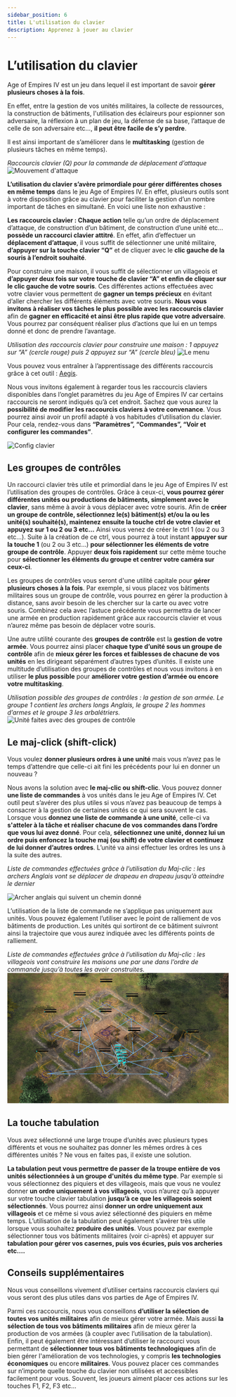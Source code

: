 ```yaml
---
sidebar_position: 6
title: L'utilisation du clavier
description: Apprenez à jouer au clavier
---
```


# L’utilisation du clavier

Age of Empires IV est un jeu dans lequel il est important de savoir **gérer plusieurs choses à la fois**. 

En effet, entre la gestion de vos unités militaires, la collecte de ressources, la construction de bâtiments, l'utilisation des éclaireurs pour espionner son adversaire, la réflexion à un plan de jeu, la défense de sa base, l’attaque de celle de son adversaire etc…, **il peut être facile de s’y perdre**. 

Il est ainsi important de s’améliorer dans le **multitasking** (gestion de plusieurs tâches en même temps).

_Raccourcis clavier (Q) pour la commande de déplacement d’attaque_
![Mouvement d'attaque](/img/guide/attack-move.png)

**L’utilisation du clavier s’avère primordiale pour gérer différentes choses en même temps** dans le jeu Age of Empires IV. En effet, plusieurs outils sont à votre disposition grâce au clavier pour faciliter la gestion d’un nombre important de tâches en simultané. En voici une liste non exhaustive : 

**Les raccourcis clavier : Chaque action** telle qu’un ordre de déplacement d’attaque, de construction d’un bâtiment, de construction d’une unité etc… **possède un raccourci clavier attitré**. En effet, afin d’effectuer un **déplacement d’attaque**, il vous suffit de sélectionner une unité militaire, **d’appuyer sur la touche clavier “Q”** et de cliquer avec le **clic gauche de la souris à l’endroit souhaité**.

Pour construire une maison, il vous suffit de sélectionner un villageois et **d’appuyer deux fois sur votre touche de clavier “A” et enfin de cliquer sur le clic gauche de votre souris**. Ces différentes actions effectuées avec votre clavier vous permettent de **gagner un temps précieux** en évitant d’aller chercher les différents éléments avec votre souris. **Nous vous invitons à réaliser vos tâches le plus possible avec les raccourcis clavier** afin de **gagner en efficacité et ainsi être plus rapide que votre adversaire**. Vous pourrez par conséquent réaliser plus d’actions que lui en un temps donné et donc de prendre l’avantage.

_Utilisation des raccourcis clavier pour construire une maison : 1 appuyez sur “A” (cercle rouge) puis 2 appuyez sur “A” (cercle bleu)_
![Le menu](/img/guide/menu.png)

Vous pouvez vous entraîner à l’apprentissage des différents raccourcis grâce à cet outil : [Aegis](https://aoe-aegis.vercel.app/). 

Nous vous invitons également à regarder tous les raccourcis claviers disponibles dans l’onglet paramètres du jeu Age of Empires IV car certains raccourcis ne seront indiqués qu’à cet endroit. Sachez que vous aurez la **possibilité de modifier les raccourcis claviers à votre convenance**. Vous pourrez ainsi avoir un profil adapté à vos habitudes d’utilisation du clavier. Pour cela, rendez-vous dans **“Paramètres”, “Commandes”, “Voir et configurer les commandes”**.

![Config clavier](/img/guide/config.png)

## Les groupes de contrôles

Un raccourci clavier très utile et primordial dans le jeu Age of Empires IV est l’utilisation des groupes de contrôles. Grâce à ceux-ci, **vous pourrez gérer différentes unités ou productions de bâtiments, simplement avec le clavier**, sans même à avoir à vous déplacer avec votre souris. Afin de **créer un groupe de contrôle, sélectionnez le(s) bâtiment(s) et/ou la ou les unité(s) souhaité(s), maintenez ensuite la touche ctrl de votre clavier et appuyez sur 1 ou 2 ou 3 etc…** Ainsi vous venez de créer le ctrl 1 (ou 2 ou 3 etc…). Suite à la création de ce ctrl, vous pourrez à tout instant **appuyer sur la touche 1** (ou 2 ou 3 etc…) **pour sélectionner les éléments de votre groupe de contrôle**. Appuyer **deux fois rapidement** sur cette même touche pour **sélectionner les éléments du groupe et centrer votre caméra sur ceux-ci**. 

Les groupes de contrôles vous seront d'une utilité capitale pour **gérer plusieurs choses à la fois**. Par exemple, si vous placez vos bâtiments militaires sous un groupe de contrôle, vous pourrez en gérer la production à distance, sans avoir besoin de les chercher sur la carte ou avec votre souris. Combinez cela avec l’astuce précédente vous permettra de lancer une armée en production rapidement grâce aux raccourcis clavier et vous n’aurez même pas besoin de déplacer votre souris. 

Une autre utilité courante des **groupes de contrôle** est la **gestion de votre armée**. Vous pourrez ainsi placer **chaque type d’unité sous un groupe de contrôle** afin de **mieux gérer les forces et faiblesses de chacune de vos unités** en les dirigeant séparément d’autres types d’unités. Il existe une multitude d’utilisation des groupes de contrôles et nous vous invitons à en utiliser **le plus possible** pour **améliorer votre gestion d’armée ou encore votre multitasking**.

_Utilisation possible des groupes de contrôles : la gestion de son armée. Le groupe 1 contient les archers longs Anglais, le groupe 2 les hommes d’armes et le groupe 3 les arbalétriers._
![Unité faites avec des groupes de contrôle](/img/guide/group-unit.png)

## Le maj-click (shift-click)

Vous voulez **donner plusieurs ordres à une unité** mais vous n’avez pas le temps d’attendre que celle-ci ait fini les précédents pour lui en donner un nouveau ?

Nous avons la solution avec **le maj-clic ou shift-clic**. Vous pouvez donner **une liste de commandes** à vos unités dans le jeu Age of Empires IV. Cet outil peut s’avérer des plus utiles si vous n’avez pas beaucoup de temps à consacrer à la gestion de certaines unités ce qui sera souvent le cas. Lorsque vous **donnez une liste de commande à une unité**, celle-ci va **s'atteler à la tâche et réaliser chacune de vos commandes dans l’ordre que vous lui avez donné**. Pour cela, **sélectionnez une unité, donnez lui un ordre puis enfoncez la touche maj (ou shift) de votre clavier et continuez de lui donner d’autres ordres**. L’unité va ainsi effectuer les ordres les uns à la suite des autres.

_Liste de commandes effectuées grâce à l’utilisation du Maj-clic : les archers Anglais vont se déplacer de drapeau en drapeau jusqu’à atteindre le dernier_

![Archer anglais qui suivent un chemin donné](/img/guide/shift-click-move.png)

L’utilisation de la liste de commande ne s’applique pas uniquement aux unités. Vous pouvez également l’utiliser avec le point de ralliement de vos bâtiments de production. Les unités qui sortiront de ce bâtiment suivront ainsi la trajectoire que vous aurez indiquée avec les différents points de ralliement. 

_Liste de commandes effectuées grâce à l’utilisation du Maj-clic : les villageois vont construire les maisons une par une dans l’ordre de commande jusqu’à toutes les avoir construites._
![Construction à la chaine de maison](../../static/img/guide/shift-click-build.png)

## La touche tabulation

Vous avez sélectionné une large troupe d’unités avec plusieurs types différents et vous ne souhaitez pas donner les mêmes ordres à ces différentes unités ? Ne vous en faites pas, il existe une solution. 

**La tabulation peut vous permettre de passer de la troupe entière de vos unités sélectionnées à un groupe d'unités du même type**. Par exemple si vous sélectionnez des piquiers et des villageois, mais que vous ne voulez donner **un ordre uniquement à vos villageois**, vous n’aurez qu’à appuyer sur votre touche clavier tabulation **jusqu’à ce que les villageois soient sélectionnés**. Vous pourrez ainsi **donner un ordre uniquement aux villageois** et ce même si vous aviez sélectionné des piquiers en même temps. L’utilisation de la tabulation peut également s’avérer très utile lorsque vous souhaitez **produire des unités**. Vous pouvez par exemple sélectionner tous vos bâtiments militaires (voir ci-après) et appuyer sur **tabulation pour gérer vos casernes, puis vos écuries, puis vos archeries etc….**

## Conseils supplémentaires

Nous vous conseillons vivement d’utiliser certains raccourcis claviers qui vous seront des plus utiles dans vos parties de Age of Empires IV. 

Parmi ces raccourcis, nous vous conseillons **d’utiliser la sélection de toutes vos unités militaires** afin de mieux gérer votre armée. Mais aussi **la sélection de tous vos bâtiments militaires** afin de mieux gérer la production de vos armées (à coupler avec l’utilisation de la tabulation). Enfin, il peut également être intéressant d’utiliser le raccourci vous permettant de **sélectionner tous vos bâtiments technologiques** afin de bien gérer l'amélioration de vos technologies, y compris **les technologies économiques** ou encore **militaires**. Vous pouvez placer ces commandes sur n’importe quelle touche du clavier non utilisées et accessibles facilement pour vous. Souvent, les joueurs aiment placer ces actions sur les touches F1, F2, F3 etc…